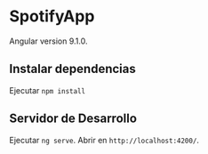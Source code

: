 # SpotifyApp

Angular version 9.1.0.

## Instalar dependencias

Ejecutar `npm install`

## Servidor de Desarrollo

Ejecutar `ng serve`. Abrir en `http://localhost:4200/`.

